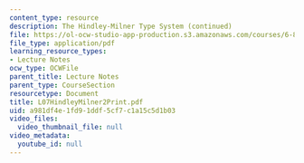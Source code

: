 ```yaml
---
content_type: resource
description: The Hindley-Milner Type System (continued)
file: https://ol-ocw-studio-app-production.s3.amazonaws.com/courses/6-827-multithreaded-parallelism-languages-and-compilers-fall-2002/a981df4e1fd91ddf5cf7c1a15c5d1b03_L07HindleyMilner2Print.pdf
file_type: application/pdf
learning_resource_types:
- Lecture Notes
ocw_type: OCWFile
parent_title: Lecture Notes
parent_type: CourseSection
resourcetype: Document
title: L07HindleyMilner2Print.pdf
uid: a981df4e-1fd9-1ddf-5cf7-c1a15c5d1b03
video_files:
  video_thumbnail_file: null
video_metadata:
  youtube_id: null
---
```

